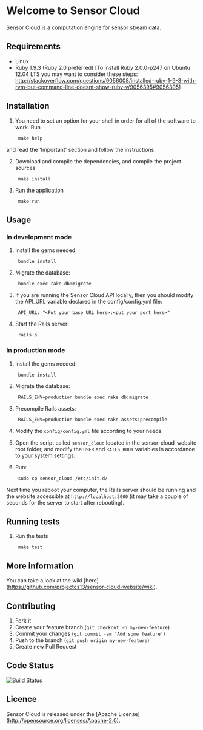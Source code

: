 # Welcome to Sensor Cloud

Sensor Cloud is a computation engine for sensor stream data.

## Requirements

* Linux
* Ruby 1.9.3 (Ruby 2.0 preferred) [To install Ruby 2.0.0-p247 on Ubuntu 12.04 LTS you may want to consider these steps: http://stackoverflow.com/questions/9056008/installed-ruby-1-9-3-with-rvm-but-command-line-doesnt-show-ruby-v/9056395#9056395]

## Installation

1. You need to set an option for your shell in order for all of the software to work. Run 

        make help

and read the 'Important' section and follow the instructions.

2. Download and compile the dependencies, and compile the project sources
 
        make install

3. Run the application
 
        make run

## Usage

### In development mode

1. Install the gems needed:

        bundle install

2. Migrate the database:

        bundle exec rake db:migrate

3. If you are running the Sensor Cloud API locally, then you should modify the API_URL variable declared in the config/config.yml file:

        API_URL: "<Put your base URL here>:<put your port here>" 

4. Start the Rails server:

        rails s

### In production mode

1. Install the gems needed:

        bundle install

2. Migrate the database:

        RAILS_ENV=production bundle exec rake db:migrate

3. Precompile Rails assets:

        RAILS_ENV=production bundle exec rake assets:precompile

4. Modify the `config/config.yml` file according to your needs.

5. Open the script called `sensor_cloud` located in the sensor-cloud-website root folder, and modify the `USER` and `RAILS_ROOT` variables in accordance to your system settings.

6. Run:

        sudo cp sensor_cloud /etc/init.d/

Next time you reboot your computer, the Rails server should be running and the website accessible at `http://localhost:3000` (it may take a couple of seconds for the server to start after rebooting).

## Running tests

1. Run the tests
 
        make test

## More information

You can take a look at the wiki [here] (https://github.com/projectcs13/sensor-cloud-website/wiki).

## Contributing

1. Fork it
2. Create your feature branch (`git checkout -b my-new-feature`)
3. Commit your changes (`git commit -am 'Add some feature'`)
4. Push to the branch (`git push origin my-new-feature`)
5. Create new Pull Request

## Code Status

[![Build Status](https://travis-ci.org/projectcs13/sensor-cloud-website.png)](https://travis-ci.org/projectcs13/sensor-cloud-website)

## Licence

Sensor Cloud is released under the [Apache License] (http://opensource.org/licenses/Apache-2.0).
